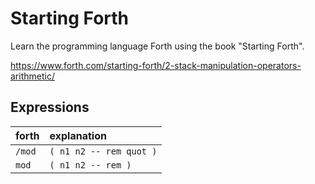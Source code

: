 # Starting Forth

Learn the programming language Forth using the book "Starting Forth".


https://www.forth.com/starting-forth/2-stack-manipulation-operators-arithmetic/

## Expressions

forth	|	explanation
:-		|	:-
`/mod`	|	`( n1 n2 -- rem quot )`
`mod`	|	`( n1 n2 -- rem )`

